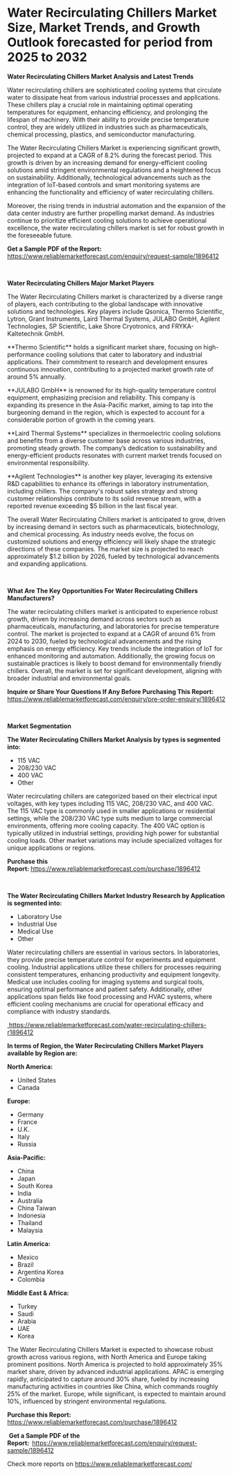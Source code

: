 <p><h1>Water Recirculating Chillers Market Size, Market Trends, and Growth Outlook forecasted for period from 2025 to 2032</h1></p><p><strong>Water Recirculating Chillers Market Analysis and Latest Trends</strong></p>
<p><p>Water recirculating chillers are sophisticated cooling systems that circulate water to dissipate heat from various industrial processes and applications. These chillers play a crucial role in maintaining optimal operating temperatures for equipment, enhancing efficiency, and prolonging the lifespan of machinery. With their ability to provide precise temperature control, they are widely utilized in industries such as pharmaceuticals, chemical processing, plastics, and semiconductor manufacturing.</p><p>The Water Recirculating Chillers Market is experiencing significant growth, projected to expand at a CAGR of 8.2% during the forecast period. This growth is driven by an increasing demand for energy-efficient cooling solutions amid stringent environmental regulations and a heightened focus on sustainability. Additionally, technological advancements such as the integration of IoT-based controls and smart monitoring systems are enhancing the functionality and efficiency of water recirculating chillers.</p><p>Moreover, the rising trends in industrial automation and the expansion of the data center industry are further propelling market demand. As industries continue to prioritize efficient cooling solutions to achieve operational excellence, the water recirculating chillers market is set for robust growth in the foreseeable future.</p></p>
<p><strong>Get a Sample PDF of the Report:&nbsp;</strong> <a href="https://www.reliablemarketforecast.com/enquiry/request-sample/1896412?utm_campaign=1906&utm_medium=2&utm_source=Github&utm_content=ia&utm_term=13012025&utm_id=water-recirculating-chillers">https://www.reliablemarketforecast.com/enquiry/request-sample/1896412</a></p>
<p>&nbsp;</p>
<p><strong>Water Recirculating Chillers Major Market Players</strong></p>
<p><p>The Water Recirculating Chillers market is characterized by a diverse range of players, each contributing to the global landscape with innovative solutions and technologies. Key players include Qsonica, Thermo Scientific, Lytron, Grant Instruments, Laird Thermal Systems, JULABO GmbH, Agilent Technologies, SP Scientific, Lake Shore Cryotronics, and FRYKA-Kaltetechnik GmbH.</p><p>**Thermo Scientific** holds a significant market share, focusing on high-performance cooling solutions that cater to laboratory and industrial applications. Their commitment to research and development ensures continuous innovation, contributing to a projected market growth rate of around 5% annually. </p><p>**JULABO GmbH** is renowned for its high-quality temperature control equipment, emphasizing precision and reliability. This company is expanding its presence in the Asia-Pacific market, aiming to tap into the burgeoning demand in the region, which is expected to account for a considerable portion of growth in the coming years.</p><p>**Laird Thermal Systems** specializes in thermoelectric cooling solutions and benefits from a diverse customer base across various industries, promoting steady growth. The company’s dedication to sustainability and energy-efficient products resonates with current market trends focused on environmental responsibility.</p><p>**Agilent Technologies** is another key player, leveraging its extensive R&D capabilities to enhance its offerings in laboratory instrumentation, including chillers. The company's robust sales strategy and strong customer relationships contribute to its solid revenue stream, with a reported revenue exceeding $5 billion in the last fiscal year.</p><p>The overall Water Recirculating Chillers market is anticipated to grow, driven by increasing demand in sectors such as pharmaceuticals, biotechnology, and chemical processing. As industry needs evolve, the focus on customized solutions and energy efficiency will likely shape the strategic directions of these companies. The market size is projected to reach approximately $1.2 billion by 2026, fueled by technological advancements and expanding applications.</p></p>
<p>&nbsp;</p>
<p><strong>What Are The Key Opportunities For Water Recirculating Chillers Manufacturers?</strong></p>
<p><p>The water recirculating chillers market is anticipated to experience robust growth, driven by increasing demand across sectors such as pharmaceuticals, manufacturing, and laboratories for precise temperature control. The market is projected to expand at a CAGR of around 6% from 2024 to 2030, fueled by technological advancements and the rising emphasis on energy efficiency. Key trends include the integration of IoT for enhanced monitoring and automation. Additionally, the growing focus on sustainable practices is likely to boost demand for environmentally friendly chillers. Overall, the market is set for significant development, aligning with broader industrial and environmental goals.</p></p>
<p><strong>Inquire or Share Your Questions If Any Before Purchasing This Report:</strong> <a href="https://www.reliablemarketforecast.com/enquiry/pre-order-enquiry/1896412?utm_campaign=1906&utm_medium=2&utm_source=Github&utm_content=ia&utm_term=13012025&utm_id=water-recirculating-chillers">https://www.reliablemarketforecast.com/enquiry/pre-order-enquiry/1896412</a></p>
<p>&nbsp;</p>
<p><strong>Market Segmentation</strong></p>
<p><strong>The Water Recirculating Chillers Market Analysis by types is segmented into:</strong></p>
<p><ul><li>115 VAC</li><li>208/230 VAC</li><li>400 VAC</li><li>Other</li></ul></p>
<p><p>Water recirculating chillers are categorized based on their electrical input voltages, with key types including 115 VAC, 208/230 VAC, and 400 VAC. The 115 VAC type is commonly used in smaller applications or residential settings, while the 208/230 VAC type suits medium to large commercial environments, offering more cooling capacity. The 400 VAC option is typically utilized in industrial settings, providing high power for substantial cooling loads. Other market variations may include specialized voltages for unique applications or regions.</p></p>
<p><strong>Purchase this Report:&nbsp;</strong><a href="https://www.reliablemarketforecast.com/purchase/1896412?utm_campaign=1906&utm_medium=2&utm_source=Github&utm_content=ia&utm_term=13012025&utm_id=water-recirculating-chillers">https://www.reliablemarketforecast.com/purchase/1896412</a></p>
<p>&nbsp;</p>
<p><strong>The Water Recirculating Chillers Market Industry Research by Application is segmented into:</strong></p>
<p><ul><li>Laboratory Use</li><li>Industrial Use</li><li>Medical Use</li><li>Other</li></ul></p>
<p><p>Water recirculating chillers are essential in various sectors. In laboratories, they provide precise temperature control for experiments and equipment cooling. Industrial applications utilize these chillers for processes requiring consistent temperatures, enhancing productivity and equipment longevity. Medical use includes cooling for imaging systems and surgical tools, ensuring optimal performance and patient safety. Additionally, other applications span fields like food processing and HVAC systems, where efficient cooling mechanisms are crucial for operational efficacy and compliance with industry standards.</p></p>
<p><a href="https://www.reliablemarketforecast.com/water-recirculating-chillers-r1896412?utm_campaign=1906&utm_medium=2&utm_source=Github&utm_content=ia&utm_term=13012025&utm_id=water-recirculating-chillers">&nbsp;https://www.reliablemarketforecast.com/water-recirculating-chillers-r1896412</a></p>
<p><strong>In terms of Region, the Water Recirculating Chillers Market Players available by Region are:</strong></p>
<p>
    <p> <strong> North America: </strong>
        <ul>
            <li>United States</li>
            <li>Canada</li>
        </ul>
        </p> 
    <p> <strong> Europe: </strong>
        <ul>
            <li>Germany</li>
            <li>France</li>
            <li>U.K.</li>
            <li>Italy</li>
            <li>Russia</li>
        </ul>
        </p> 
    <p> <strong> Asia-Pacific: </strong>
        <ul>
            <li>China</li>
            <li>Japan</li>
            <li>South Korea</li>
            <li>India</li>
            <li>Australia</li>
            <li>China Taiwan</li>
            <li>Indonesia</li>
            <li>Thailand</li>
            <li>Malaysia</li>
        </ul>
        </p> 
    <p> <strong> Latin America: </strong>
        <ul>
            <li>Mexico</li>
            <li>Brazil</li>
            <li>Argentina Korea</li>
            <li>Colombia</li>
        </ul>
        </p> 
    <p> <strong> Middle East & Africa: </strong>
        <ul>
            <li>Turkey</li>
            <li>Saudi</li>
            <li>Arabia</li>
            <li>UAE</li>
            <li>Korea</li>
        </ul>
    </p>
    </p>
<p><p>The Water Recirculating Chillers Market is expected to showcase robust growth across various regions, with North America and Europe taking prominent positions. North America is projected to hold approximately 35% market share, driven by advanced industrial applications. APAC is emerging rapidly, anticipated to capture around 30% share, fueled by increasing manufacturing activities in countries like China, which commands roughly 25% of the market. Europe, while significant, is expected to maintain around 10%, influenced by stringent environmental regulations.</p></p>
<p><strong>Purchase this Report: </strong><a href="https://www.reliablemarketforecast.com/purchase/1896412?utm_campaign=1906&utm_medium=2&utm_source=Github&utm_content=ia&utm_term=13012025&utm_id=water-recirculating-chillers">https://www.reliablemarketforecast.com/purchase/1896412</a></p>
<p>&nbsp;<strong>Get a Sample PDF of the Report:&nbsp;&nbsp;</strong><a href="https://www.reliablemarketforecast.com/enquiry/request-sample/1896412?utm_campaign=1906&utm_medium=2&utm_source=Github&utm_content=ia&utm_term=13012025&utm_id=water-recirculating-chillers">https://www.reliablemarketforecast.com/enquiry/request-sample/1896412</a></p>
<p><strong></strong></p>
<p>Check more reports on <a href="https://www.reliablemarketforecast.com/?utm_campaign=1906&utm_medium=2&utm_source=Github&utm_content=ia&utm_term=13012025&utm_id=water-recirculating-chillers">https://www.reliablemarketforecast.com/</a></p>